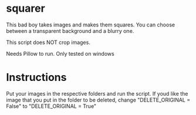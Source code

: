 # squarer
This bad boy takes images and makes them squares. You can choose between a transparent background and a blurry one.

This script does NOT crop images.

Needs Pillow to run. Only tested on windows

# Instructions

Put your images in the respective folders and run the script. 
If youd like the image that you put in the folder to be deleted, change "DELETE_ORIGINAL = False" to "DELETE_ORIGINAL = True"
